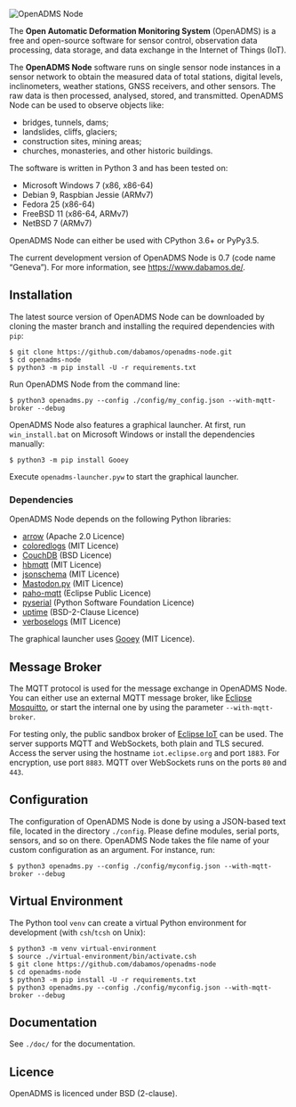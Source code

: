 ![OpenADMS Node](https://www.dabamos.de/github/openadms.png)

The **Open Automatic Deformation Monitoring System** (OpenADMS) is a free and
open-source software for sensor control, observation data processing, data
storage, and data exchange in the Internet of Things (IoT).

The **OpenADMS Node** software runs on single sensor node instances in a sensor
network to obtain the measured data of total stations, digital levels,
inclinometers, weather stations, GNSS receivers, and other sensors.  The raw
data is then processed, analysed, stored, and transmitted.  OpenADMS Node can be
used to observe objects like:

* bridges, tunnels, dams;
* landslides, cliffs, glaciers;
* construction sites, mining areas;
* churches, monasteries, and other historic buildings.

The software is written in Python 3 and has been tested on:

* Microsoft Windows 7 (x86, x86-64)
* Debian 9, Raspbian Jessie (ARMv7)
* Fedora 25 (x86-64)
* FreeBSD 11 (x86-64, ARMv7)
* NetBSD 7 (ARMv7)

OpenADMS Node can either be used with CPython 3.6+ or PyPy3.5.

The current development version of OpenADMS Node is 0.7 (code name “Geneva”).
For more information, see https://www.dabamos.de/.

## Installation
The latest source version of OpenADMS Node can be downloaded by cloning the
master branch and installing the required dependencies with `pip`:
```
$ git clone https://github.com/dabamos/openadms-node.git
$ cd openadms-node
$ python3 -m pip install -U -r requirements.txt
```
Run OpenADMS Node from the command line:
```
$ python3 openadms.py --config ./config/my_config.json --with-mqtt-broker --debug
```
OpenADMS Node also features a graphical launcher. At first, run
`win_install.bat` on Microsoft Windows or install the dependencies manually:
```
$ python3 -m pip install Gooey
```
Execute `openadms-launcher.pyw` to start the graphical launcher.

### Dependencies
OpenADMS Node depends on the following Python libraries:

* [arrow](https://pypi.python.org/pypi/arrow) (Apache 2.0 Licence)
* [coloredlogs](https://pypi.python.org/pypi/coloredlogs) (MIT Licence)
* [CouchDB](https://pypi.python.org/pypi/CouchDB) (BSD Licence)
* [hbmqtt](https://pypi.python.org/pypi/hbmqtt) (MIT Licence)
* [jsonschema](https://pypi.python.org/pypi/jsonschema) (MIT Licence)
* [Mastodon.py](https://pypi.python.org/pypi/Mastodon.py) (MIT Licence)
* [paho-mqtt](https://pypi.python.org/pypi/paho-mqtt) (Eclipse Public Licence)
* [pyserial](https://pypi.python.org/pypi/pyserial) (Python Software Foundation Licence)
* [uptime](https://pypi.python.org/pypi/uptime) (BSD-2-Clause Licence)
* [verboselogs](https://pypi.python.org/pypi/verboselogs) (MIT Licence)

The graphical launcher uses [Gooey](https://pypi.python.org/pypi/Gooey) (MIT
Licence).

## Message Broker
The MQTT protocol is used for the message exchange in OpenADMS Node. You can
either use an external MQTT message broker, like
[Eclipse Mosquitto](https://mosquitto.org/), or start the internal one by using
the parameter `--with-mqtt-broker`.

For testing only, the public sandbox broker of
[Eclipse IoT](https://iot.eclipse.org/getting-started) can be used. The server
supports MQTT and WebSockets, both plain and TLS secured. Access the server
using the hostname `iot.eclipse.org` and port `1883`. For encryption, use port
`8883`. MQTT over WebSockets runs on the ports `80` and `443`.

## Configuration
The configuration of OpenADMS Node is done by using a JSON-based text file,
located in the directory `./config`. Please define modules, serial ports,
sensors, and so on there. OpenADMS Node takes the file name of your custom
configuration as an argument. For instance, run:
```
$ python3 openadms.py --config ./config/myconfig.json --with-mqtt-broker --debug
```

## Virtual Environment
The Python tool `venv` can create a virtual Python environment for development
(with `csh`/`tcsh` on Unix):
```
$ python3 -m venv virtual-environment
$ source ./virtual-environment/bin/activate.csh
$ git clone https://github.com/dabamos/openadms-node
$ cd openadms-node
$ python3 -m pip install -U -r requirements.txt
$ python3 openadms.py --config ./config/myconfig.json --with-mqtt-broker --debug
```

## Documentation
See `./doc/` for the documentation.

## Licence
OpenADMS is licenced under BSD (2-clause).
